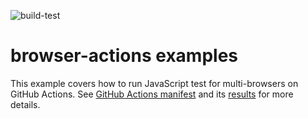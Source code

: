 ![build-test](https://github.com/browser-actions/examples/workflows/build-test/badge.svg)

# browser-actions examples

This example covers how to run JavaScript test for multi-browsers on GitHub Actions.
See [GitHub Actions manifest](.github/workflows/build.yml) and its [results](https://github.com/browser-actions/examples/actions)
for more details.
